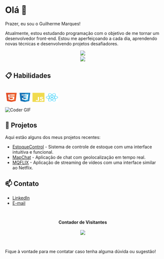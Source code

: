 # Olá 👋 

Prazer, eu sou o Guilherme Marques!

Atualmente, estou estudando programação com o objetivo de me tornar um desenvolvedor front-end. Estou me aperfeiçoando a cada dia, aprendendo novas técnicas e desenvolvendo projetos desafiadores.

<div align="center">
  <a href="https://github.com/droidmarx">
    <img height="180em" src="https://github-readme-stats.vercel.app/api?username=droidmarx&show_icons=true&theme=tokyonight&include_all_commits=true&count_private=true"/>
    <br>
    <img height="180em" src="https://github-readme-stats.vercel.app/api/top-langs/?username=droidmarx&layout=compact&langs_count=7&theme=tokyonight"/>
  </a>
</div>

## 📋 Habilidades
<div style="display: inline_block"><br>
  <img align="center" alt="HTML" height="30" width="40" src="https://raw.githubusercontent.com/devicons/devicon/master/icons/html5/html5-original.svg">
  <img align="center" alt="CSS" height="30" width="40" src="https://raw.githubusercontent.com/devicons/devicon/master/icons/css3/css3-original.svg">
  <img align="center" alt="JavaScript" height="30" width="40" src="https://raw.githubusercontent.com/devicons/devicon/master/icons/javascript/javascript-plain.svg">
  <img align="center" alt="React" height="30" width="40" src="https://raw.githubusercontent.com/devicons/devicon/master/icons/react/react-original.svg">
</div>

<br>

<img alt="Coder GIF" height="250" width="350" src="https://cdn.dribbble.com/users/730703/screenshots/6581243/avento.gif" />

## 📂 Projetos
Aqui estão alguns dos meus projetos recentes:

- [EstoqueControl](https://github.com/droidmarx/EstoqueControl) - Sistema de controle de estoque com uma interface intuitiva e funcional. 
- [MapChat](https://github.com/droidmarx/MapChat) - Aplicação de chat com geolocalização em tempo real.
- [MQFLIX](https://github.com/droidmarx/MQFLIX) - Aplicação de streaming de vídeos com uma interface similar ao Netflix.

## 📫 Contato
- [LinkedIn](https://www.linkedin.com/in/guimqs?utm_source=share&utm_campaign=share_via&utm_content=profile&utm_medium=android_app)
- [E-mail](mailto:droidmarx@gmail.com)

<div align="center">
  <br>
  <p align="center"><b>Contador de Visitantes</b></p>  
  <p align="center"><img align="center" src="https://profile-counter.glitch.me/{droidmarx}/count.svg" /></p> 
  <br>
</div>

Fique à vontade para me contatar caso tenha alguma dúvida ou sugestão!